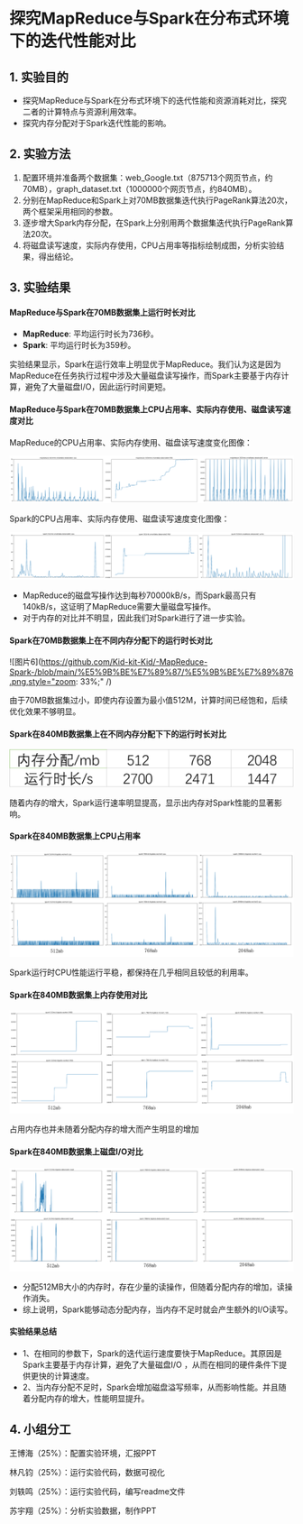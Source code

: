 # 探究MapReduce与Spark在分布式环境下的迭代性能对比

## 1. 实验目的

- 探究MapReduce与Spark在分布式环境下的迭代性能和资源消耗对比，探究二者的计算特点与资源利用效率。
- 探究内存分配对于Spark迭代性能的影响。

## 2. 实验方法

1. 配置环境并准备两个数据集：web_Google.txt（875713个网页节点，约70MB），graph_dataset.txt（1000000个网页节点，约840MB）。
2. 分别在MapReduce和Spark上对70MB数据集迭代执行PageRank算法20次，两个框架采用相同的参数。
3. 逐步增大Spark内存分配，在Spark上分别用两个数据集迭代执行PageRank算法20次。
4. 将磁盘读写速度，实际内存使用，CPU占用率等指标绘制成图，分析实验结果，得出结论。

## 3. 实验结果

#### MapReduce与Spark在70MB数据集上运行时长对比

- **MapReduce**: 平均运行时长为736秒。
- **Spark**: 平均运行时长为359秒。

实验结果显示，Spark在运行效率上明显优于MapReduce。我们认为这是因为MapReduce在任务执行过程中涉及大量磁盘读写操作，而Spark主要基于内存计算，避免了大量磁盘I/O，因此运行时间更短。

#### MapReduce与Spark在70MB数据集上CPU占用率、实际内存使用、磁盘读写速度对比

MapReduce的CPU占用率、实际内存使用、磁盘读写速度变化图像：

![图片1.png](https://github.com/Kid-kit-Kid/-MapReduce-Spark-/blob/main/%E5%9B%BE%E7%89%87/%E5%9B%BE%E7%89%871.png)

Spark的CPU占用率、实际内存使用、磁盘读写速度变化图像：

![图片2.png](https://github.com/Kid-kit-Kid/-MapReduce-Spark-/blob/main/%E5%9B%BE%E7%89%87/%E5%9B%BE%E7%89%872.png)

- MapReduce的磁盘写操作达到每秒70000kB/s，而Spark最高只有140kB/s，这证明了MapReduce需要大量磁盘写操作。
- 对于内存的对比并不明显，因此我们对Spark进行了进一步实验。

#### Spark在70MB数据集上在不同内存分配下的运行时长对比

![图片6](https://github.com/Kid-kit-Kid/-MapReduce-Spark-/blob/main/%E5%9B%BE%E7%89%87/%E5%9B%BE%E7%89%876.png,style="zoom: 33%;" /)

由于70MB数据集过小，即使内存设置为最小值512M，计算时间已经饱和，后续优化效果不够明显。

#### Spark在840MB数据集上在不同内存分配下下的运行时长对比

![图片7](https://github.com/Kid-kit-Kid/-MapReduce-Spark-/blob/main/%E5%9B%BE%E7%89%87/%E5%9B%BE%E7%89%877.png)

随着内存的增大，Spark运行速率明显提高，显示出内存对Spark性能的显著影响。

#### Spark在840MB数据集上CPU占用率

![图片3](https://github.com/Kid-kit-Kid/-MapReduce-Spark-/blob/main/%E5%9B%BE%E7%89%87/%E5%9B%BE%E7%89%873.png)

Spark运行时CPU性能运行平稳，都保持在几乎相同且较低的利用率。

#### Spark在840MB数据集上内存使用对比

![图片4](https://github.com/Kid-kit-Kid/-MapReduce-Spark-/blob/main/%E5%9B%BE%E7%89%87/%E5%9B%BE%E7%89%874.png)

占用内存也并未随着分配内存的增大而产生明显的增加

#### Spark在840MB数据集上磁盘I/O对比

![图片5](https://github.com/Kid-kit-Kid/-MapReduce-Spark-/blob/main/%E5%9B%BE%E7%89%87/%E5%9B%BE%E7%89%875.png)

- 分配512MB大小的内存时，存在少量的读操作，但随着分配内存的增加，读操作消失。
- 综上说明，Spark能够动态分配内存，当内存不足时就会产生额外的I/O读写。

#### 实验结果总结

- 1、在相同的参数下，Spark的迭代运行速度要快于MapReduce。其原因是Spark主要基于内存计算，避免了大量磁盘I/O ，从而在相同的硬件条件下提供更快的计算速度。
- 2、当内存分配不足时，Spark会增加磁盘溢写频率，从而影响性能。并且随着分配内存的增大，性能明显提升。

## 4. 小组分工

王博海（25%）：配置实验环境，汇报PPT 

林凡钧（25%）：运行实验代码，数据可视化 

刘轶鸣（25%）：运行实验代码，编写readme文件 

苏宇翔（25%）：分析实验数据，制作PPT 

